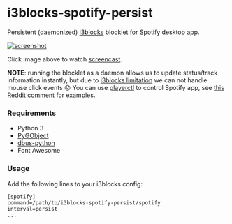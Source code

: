 i3blocks-spotify-persist
========================

Persistent (daemonized) [i3blocks][i3blocks] blocklet for Spotify desktop app.

[![screenshot][screenshot]][screencast]

Click image above to watch [screencast][screencast].


**NOTE**: running the blocklet as a daemon allows us to update status/track information instantly, but due to [i3blocks limitation][i3blocks-issue] we can not handle mouse click events 😞 You can use [playerctl][playerctl] to control Spotify app, see [this Reddit comment][reddit-playerctl-examples] for examples.


### Requirements

* Python 3
* [PyGObject][pygobject]
* [dbus-python][dbus-python]
* Font Awesome


### Usage

Add the following lines to your i3blocks config:

```
[spotify]
command=/path/to/i3blocks-spotify-persist/spotify
interval=persist
...
```


[screenshot]: https://tinystash.undef.im/il/AU5kR3crkLj8DR3ktsYfSDjheg8boJp3GtYDRsHctmns.png
[screencast]: https://tinystash.undef.im/il/7oosxeZ2TK2EmuV4MbvbTXtZocXnK7fy9DLnhRs89gmq.webm
[i3blocks]: https://github.com/vivien/i3blocks
[i3blocks-issue]: https://github.com/vivien/i3blocks/issues/228
[dbus-python]: https://pypi.org/project/dbus-python/
[pygobject]: https://pygobject.readthedocs.io/en/latest/
[playerctl]: https://github.com/acrisci/playerctl
[reddit-playerctl-examples]: https://reddit.com/comments/82ybqj/_/dvf7z5x/
